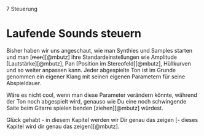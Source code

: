 7 Steuerung

# Laufende Sounds steuern

Bisher haben wir uns angeschaut, wie man Synthies und Samples starten und man [~~man~~][@mbutz] ihre Standardeinstellungen wie Amplitude [Lautstärke][@mbutz], Pan [Position im Stereofeld][@mbutz], Hüllkurven und so weiter anpassen kann. Jeder abgespielte Ton ist im Grunde genommen ein eigener Klang mit seinen eigenen Parametern für seine Abspieldauer.

Wäre es nicht cool, wenn man diese Parameter verändern könnte, während der Ton noch abgespielt wird, genauso wie Du eine noch schwingende Saite beim Gitarre spielen benden [ziehen][@mbutz] würdest. 

Glück gehabt - in diesem Kapitel werden wir Dir genau das zeigen [- dieses Kapitel wird dir genau das zeigen][@mbutz].
